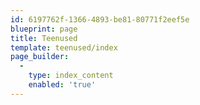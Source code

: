 ```yaml
---
id: 6197762f-1366-4893-be81-80771f2eef5e
blueprint: page
title: Teenused
template: teenused/index
page_builder:
  -
    type: index_content
    enabled: 'true'
---
```


